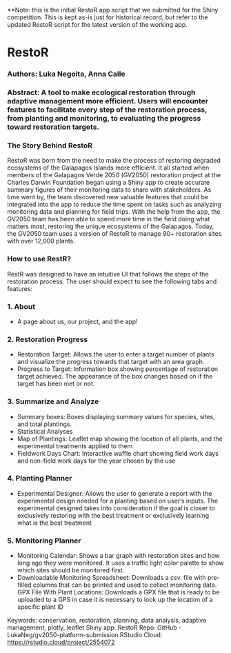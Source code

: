 **Note: this is the initial RestoR app script that we submitted for the Shiny competition. This is kept as-is just for historical record, but refer to the updated RestoR script for the latest version of the working app.

# RestoR
### Authors: Luka Negoita, Anna Calle

### Abstract: A tool to make ecological restoration through adaptive management more efficient. Users will encounter features to facilitate every step of the restoration process, from planting and monitoring, to evaluating the progress toward restoration targets.

### The Story Behind RestoR
RestoR was born from the need to make the process of restoring degraded ecosystems of the Galapagos Islands more efficient. It all started when members of the Galapagos Verde 2050 (GV2050) restoration project at the Charles Darwin Foundation began using a Shiny app to create accurate summary figures of their monitoring data to share with stakeholders. As time went by, the team discovered new valuable features that could be integrated into the app to reduce the time spent on tasks such as analyzing monitoring data and planning for field trips. With the help from the app, the GV2050 team has been able to spend more time in the field doing what matters most, restoring the unique ecosystems of the Galapagos. Today, the GV2050 team uses a version of RestoR to manage 90+ restoration sites with over 12,000 plants.

### How to use RestR?
RestR was designed to have an intuitive UI that follows the steps of the restoration process. The user should expect to see the following tabs and features:

### 1. About
 - A page about us, our project, and the app!

### 2. Restoration Progress
 - Restoration Target: Allows the user to enter a target number of plants and visualize the progress towards that target with an area graph.
 - Progress to Target: Information box showing percentage of restoration target achieved. The appearance of the box changes based on if the target has been met or not.

### 3. Summarize and Analyze
 - Summary boxes: Boxes displaying summary values for species, sites, and total plantings.
 - Statistical Analyses
 - Map of Plantings: Leaflet map showing the location of all plants, and the experimental treatments applied to them
 - Fieldwork Days Chart: Interactive waffle chart showing field work days and non-field work days for the year chosen by the use

### 4. Planting Planner
 - Experimental Designer: Allows the user to generate a report with the experimental design needed for a planting based on user’s inputs. The experimental designed takes into consideration if the goal is closer to exclusively restoring with the best treatment or exclusively learning what is the best treatment

### 5. Monitoring Planner
 - Monitoring Calendar: Shows a bar graph with restoration sites and how long ago they were monitored. It uses a traffic light color palette to show which sites should be monitored first.
 - Downloadable Monitoring Spreadsheet: Downloads a csv. file with pre-filled columns that can be printed and used to collect monitoring data.
GPX File With Plant Locations: Downloads a GPX file that is ready to be uploaded to a GPS in case it is necessary to look up the location of a specific plant ID

Keywords: conservation, restoration, planning, data analysis, adaptive management, plotly, leaflet
Shiny app: RestoR 
Repo: GitHub - LukaNeg/gv2050-platform-submission
RStudio Cloud: https://rstudio.cloud/project/2554072
